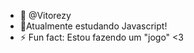 - 👋 @Vitorezy
- 🌱Atualmente estudando Javascript!
- ⚡ Fun fact: Estou fazendo um "jogo" <3

<!---
Vitorezy/Vitorezy is a ✨ special ✨ repository because its `README.md` (this file) appears on your GitHub profile.
You can click the Preview link to take a look at your changes.
--->
